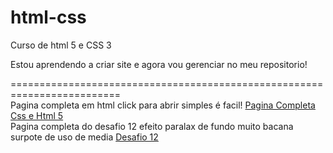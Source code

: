 # html-css
 Curso de html 5 e CSS 3

 Estou aprendendo a criar site e agora vou gerenciar no meu repositorio!

=========================================================================  
    Pagina completa em html click para abrir simples é facil!
 <a href="https://github.com/ronnychack/html-css/Desafios/Projetodesafio10/index.html" target="_bank">Pagina Completa Css e Html 5 </a><br>
    Pagina completa do desafio 12 efeito paralax de fundo muito bacana surpote de uso de media
     <a href="https://github.com/ronnychack/html-css/Desafios/Projetodesafio12/index.html" target="_bank">Desafio 12 </a>

